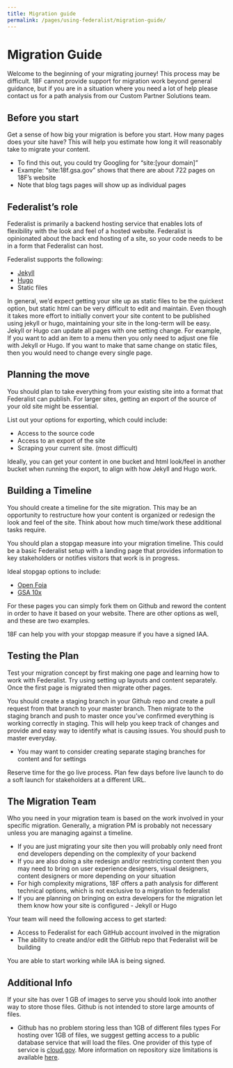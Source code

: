 ```yaml
---
title: Migration guide
permalink: /pages/using-federalist/migration-guide/
---
```


# Migration Guide

Welcome to the beginning of your migrating journey! This process may be difficult. 18F cannot provide support for migration work beyond general guidance, but if you are in a situation where you need a lot of help please contact us for a path analysis from our Custom Partner Solutions team.

## Before you start

Get a sense of how big your migration is before you start. How many pages does your site have? This will help you estimate how long it will reasonably take to migrate your content.

- To find this out, you could try Googling for “site:[your domain]”
- Example: “site:18f.gsa.gov” shows that there are about 722 pages on 18F’s website
- Note that blog tags pages will show up as individual pages

## Federalist’s role

Federalist is primarily a backend hosting service that enables lots of flexibility with the look and feel of a hosted website. Federalist is opinionated about the back end hosting of a site, so your code needs to be in a form that Federalist can host.

Federalist supports the following:
- [Jekyll](https://jekyllrb.com/)
- [Hugo](http://gohugo.io/)
- Static files

In general, we’d expect getting your site up as static files to be the quickest option, but static html can be very difficult to edit and maintain. Even though it takes more effort to initially convert your site content to be published using jekyll or hugo, maintaining your site in the long-term will be easy. Jekyll or Hugo can update all pages with one setting change. For example, If you want to add an item to a menu then you only need to adjust one file with Jekyll or Hugo. If you want to make that same change on static files, then you would need to change every single page.

## Planning the move

You should plan to take everything from your existing site into a format that Federalist can publish. For larger sites, getting an export of the source of your old site might be essential.

List out your options for exporting, which could include:
- Access to the source code
- Access to an export of the site
- Scraping your current site. (most difficult)

Ideally, you can get your content in one bucket and html look/feel in another bucket when running the export, to align with how Jekyll and Hugo work.

## Building a Timeline

You should create a timeline for the site migration. This may be an opportunity to restructure how your content is organized or redesign the look and feel of the site. Think about how much time/work these additional tasks require.

You should plan a stopgap measure into your migration timeline. This could be a basic Federalist setup with a landing page that provides information to key stakeholders or notifies visitors that work is in progress.

Ideal stopgap options to include:
- [Open Foia](https://github.com/18F/open-foia-redirect/tree/be69f7ba1b9433f33c35d271d4b0d665f07d0b13)
- [GSA 10x](https://github.com/GSA/10x/tree/fa7007ff3d881b80348dfb0d3161b8f9d84dc3d2)

For these pages you can simply fork them on Github and reword the content in order to have it based on your website. There are other options as well, and these are two examples.

18F can help you with your stopgap measure if you have a signed IAA.

## Testing the Plan

Test your migration concept by first making one page and learning how to work with Federalist. Try using setting up layouts and content separately. Once the first page is migrated then migrate other pages.

You should create a staging branch in your Github repo and create a pull request from that branch to your master branch. Then migrate to the staging branch and push to master once you’ve confirmed everything is working correctly in staging. This will help you keep track of changes and provide and easy way to identify what is causing issues. You should push to master everyday.
- You may want to consider creating separate staging branches for content and for settings

Reserve time for the go live process. Plan few days before live launch to do a soft launch for stakeholders at a different URL.

## The Migration Team

Who you need in your migration team is based on the work involved in your specific migration. Generally, a migration PM is probably not necessary unless you are managing against a timeline.

- If you are just migrating your site then you will probably only need front end developers depending on the complexity of your backend
- If you are also doing a site redesign and/or restricting content then you may need to bring on user experience designers, visual designers, content designers or more depending on your situation
- For high complexity migrations, 18F offers a path analysis for different technical options, which is not exclusive to a migration to federalist
- If you are planning on bringing on extra developers for the migration let them know how your site is configured - Jekyll or Hugo

Your team will need the following access to get started:
- Access to Federalist for each GitHub account involved in the migration
- The ability to create and/or edit the GitHub repo that Federalist will be building

You are able to start working while IAA is being signed.

## Additional Info

If your site has over 1 GB of images to serve you should look into another way to store those files. Github is not intended to store large amounts of files.
- Github has no problem storing less than 1GB of different files types
For hosting over 1GB of files, we suggest getting access to a public database service that will load the files. One provider of this type of service is [cloud.gov](https://cloud.gov/). More information on repository size limitations is available [here](https://help.github.com/articles/what-is-my-disk-quota/).
